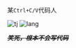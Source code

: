 某`Ctrl+C/V`代码人

![tj](https://github-readme-stats.vercel.app/api?username=zeronsama&locale=cn)
![lang](https://github-readme-stats.vercel.app/api/top-langs/?username=zeronsama&locale=cn&layout=compact)


~~***笑死，根本不会写代码***~~
